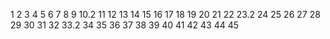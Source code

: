 1
2
3
4
5
6
7
8
9
10.2
11
12
13
14
15
16
17
18
19
20
21
22
23.2
24
25
26
27
28
29
30
31
32
33.2
34
35
36
37
38
39
40
41
42
43
44
45